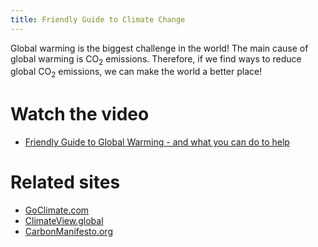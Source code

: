 ```yaml
---
title: Friendly Guide to Climate Change
---
```


Global warming is the biggest challenge in the world!
The main cause of global warming is CO<sub>2</sub> emissions.
Therefore, if we find ways to reduce global CO<sub>2</sub> emissions, we can make the world a better place!

# Watch the video
* [Friendly Guide to Global Warming - and what you can do to help](https://youtu.be/3CM_KkDuzGQ)

# Related sites
* [GoClimate.com](http://goclimate.com)
* [ClimateView.global](https://www.climateview.global)
* [CarbonManifesto.org](http://carbonmanifesto.org/)
